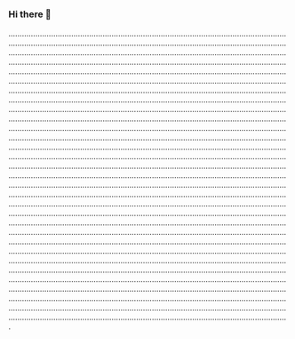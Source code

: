 ### Hi there 👋

.....................................................................................................................................................................................................................................................................................................................................................................................................................................................................................................................................................................................................................................................................................................................................................................................................................................................................................................................................................................................................................................................................................................................................................................................................................................................................................................................................................................................................................................................................................................................................................................................................................................................................................................................................................................................................................................................................................................................................................................................................................................................................................................................................................................................................................................................................................................................................................................................................................................................................................................................................................................................................................................................................................................................................................................................................................................................................................................................................................................................................................................................................................................................................................................................................................................................................................................................................................................................................................................................................................................................................................................................................................................................................................................................................................................................................................................................................................................................................................................................................